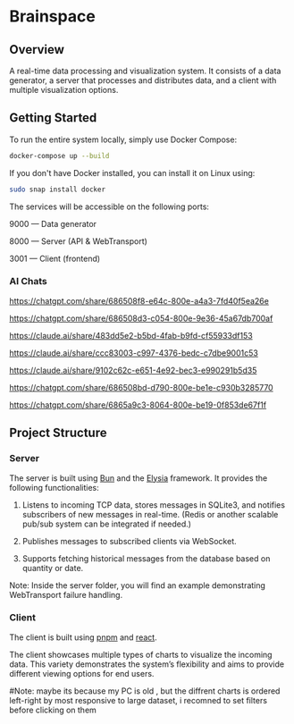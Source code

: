 # Brainspace

## Overview

A real-time data processing and visualization system. It consists of a data generator, a server that processes and distributes data, and a client with multiple visualization options.

## Getting Started

To run the entire system locally, simply use Docker Compose:

```bash
docker-compose up --build
```
If you don't have Docker installed, you can install it on Linux using:

```bash
sudo snap install docker
```

The services will be accessible on the following ports:

9000 — Data generator

8000 — Server (API & WebTransport)

3001 — Client (frontend)

### AI Chats
https://chatgpt.com/share/686508f8-e64c-800e-a4a3-7fd40f5ea26e 

https://chatgpt.com/share/686508d3-c054-800e-9e36-45a67db700af

https://claude.ai/share/483dd5e2-b5bd-4fab-b9fd-cf55933df153

https://claude.ai/share/ccc83003-c997-4376-bedc-c7dbe9001c53

https://claude.ai/share/9102c62c-e651-4e92-bec3-e990291b5d35

https://chatgpt.com/share/686508bd-d790-800e-be1e-c930b3285770

https://chatgpt.com/share/6865a9c3-8064-800e-be19-0f853de67f1f

## Project Structure
### Server
The server is built using [Bun](https://bun.sh/) and the [Elysia](https://elysiajs.dev/) framework. It provides the following functionalities:

1. Listens to incoming TCP data, stores messages in SQLite3, and notifies subscribers of new messages in real-time. (Redis or another scalable pub/sub system can be integrated if needed.)

2. Publishes messages to subscribed clients via WebSocket.

3. Supports fetching historical messages from the database based on quantity or date.

Note: Inside the server folder, you will find an example demonstrating WebTransport failure handling.

### Client
The client is built using [pnpm](https://pnpm.io/) and [react](https://www.youtube.com/watch?v=dQw4w9WgXcQ&pp=0gcJCfwAo7VqN5tD).

The client showcases multiple types of charts to visualize the incoming data. This variety demonstrates the system’s flexibility and aims to provide different viewing options for end users.

#Note:
maybe its because my PC is old  , but the diffrent charts is ordered left-right by most responsive to large dataset, i recomned to set filters before clicking on them  
